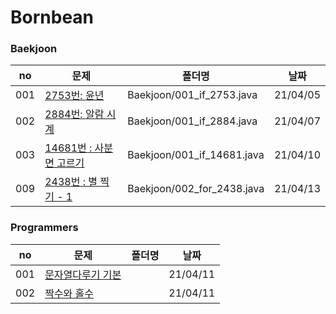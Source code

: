 # Bornbean

### Baekjoon

|no|문제|폴더명|날짜|
|------|--------------------------------------------------------------------------------|---------------|----------|
| 001 | [2753번: 윤년](https://www.acmicpc.net/problem/2753)                   | Baekjoon/001_if_2753.java | 21/04/05 |
| 002 | [2884번: 알람 시계](https://www.acmicpc.net/problem/2884)               | Baekjoon/001_if_2884.java | 21/04/07 |
| 003 | [14681번 : 사분면 고르기](https://www.acmicpc.net/problem/14681)        | Baekjoon/001_if_14681.java | 21/04/10 |
| 009 | [2438번 : 별 찍기 - 1](https://www.acmicpc.net/problem/2438)           | Baekjoon/002_for_2438.java | 21/04/13 |


### Programmers

|no|문제|폴더명|날짜|
|------|--------------------------------------------------------------------------------|---------------|----------|
| 001 | [문자열다루기 기본](https://programmers.co.kr/learn/courses/30/lessons/12918)   |     | 21/04/11 |
| 002 | [짝수와 홀수](https://programmers.co.kr/learn/courses/30/lessons/12937)         |     | 21/04/11 |
